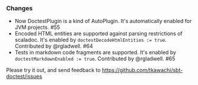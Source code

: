 ### Changes

* Now DoctestPlugin is a kind of AutoPlugin. It's automatically enabled for JVM projects. #55
* Encoded HTML entities are supported against parsing restrictions of scaladoc.
  It's enabled by `doctestDecodeHtmlEntities := true`. Contributed by @rgladwell. #64
* Tests in markdown code fragments are supported.
  It's enabled by `doctestMarkdownEnabled := true`. Contributed by @rgladwell. #65

Please try it out, and send feedback to https://github.com/tkawachi/sbt-doctest/issues
